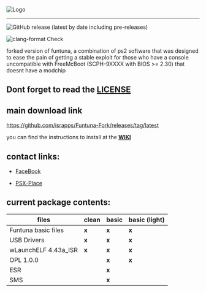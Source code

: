 
![Logo](https://github.com/israpps/Funtuna-Fork/blob/main/logos%20%26%20others/github%20logo.png "Funtuna logo")
***

![GitHub release (latest by date including pre-releases)](https://img.shields.io/github/downloads-pre/israpps/Funtuna-Fork/latest/total?color=%232222ff&label=Bot%20repack%20downloads)

![clang-format Check](https://github.com/israpps/Funtuna-Fork/workflows/clang-format%20Check/badge.svg?branch=main)

forked version of funtuna, a combination of ps2 software that was designed to ease the pain of getting a stable exploit for those who have a console uncompatible with FreeMcBoot (SCPH-9XXXX with BIOS >= 2.30) that doesnt have a modchip

## Dont forget to read the [LICENSE](https://github.com/israpps/Funtuna-Fork/blob/main/LICENSE.MD)


## main download link 

https://github.com/israpps/Funtuna-Fork/releases/tag/latest

you can find the instructions to install at the [__WIKI__](https://github.com/israpps/Funtuna-Fork/wiki)

## contact links:

 + [FaceBook](https://www.facebook.com/matias.israelson.5/)

 + [PSX-Place](https://www.psx-place.com/members/el_isra.59064/)






## current package contents:

files        |         clean |     basic     | basic (light) |
------------ | ------------- | ------------- | ------------- | 
Funtuna basic files | __x__  | __x__         | __x__         |
USB Drivers  | __x__         | __x__         | __x__         | 
wLaunchELF 4.43a_ISR | __x__ | __x__         | __x__         |
OPL 1.0.0    |               | __x__         | __x__         |
ESR          |               | __x__         |               |
SMS          |               | __x__         |               |

